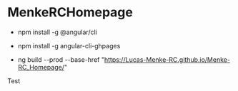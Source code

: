 # MenkeRCHomepage

- npm install -g @angular/cli
- npm install -g angular-cli-ghpages

- ng build --prod --base-href "https://Lucas-Menke-RC.github.io/Menke-RC_Homepage/"

Test

